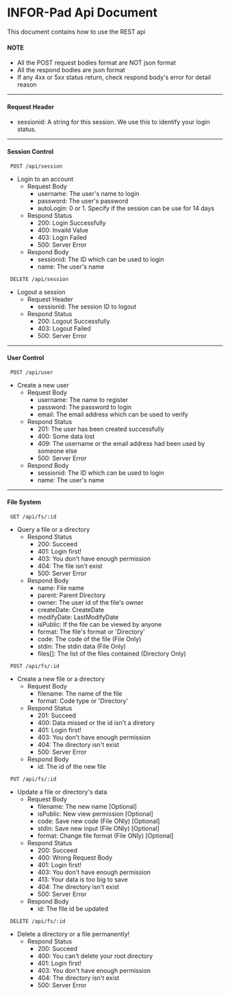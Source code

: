 # INFOR-Pad Api Document
This document contains how to use the REST api
#### NOTE
 * All the POST request bodies format are NOT json format
 * All the respond bodies are json format
 * If any 4xx or 5xx status return, check respond body's error for detail reason
***
#### Request Header
 * sessionid: A string for this session. We use this to identify your login status.
***
#### Session Control
~~~
 POST /api/session
~~~
 * Login to an account
	 * Request Body
	 	* username: The user's name to login
	 	* password: The user's password
	 	* autoLogin: 0 or 1. Specify if the session can be use for 14 days
	 * Respond Status
	 	* 200: Login Successfully
	 	* 400: Invaild Value
	 	* 403: Login Failed
	 	* 500: Server Error
	 * Respond Body
	 	* sessionid: The ID which can be used to login
	 	* name: The user's name

~~~
 DELETE /api/session
~~~
 * Logout a session
	 * Request Header
	 	* sessionid: The session ID to logout
	 * Respond Status
	 	* 200: Logout Successfully
	 	* 403: Logout Failed
	 	* 500: Server Error

***
#### User Control
~~~
 POST /api/user
~~~
 * Create a new user
 	* Request Body
 		* username: The name to register
 		* password: The password to login
 		* email: The email address which can be used to verify
 	* Respond Status
 		* 201: The user has been created successfully
 		* 400: Some data lost
 		* 409: The username or the email address had been used by someone else
 		* 500: Server Error
 	* Respond Body
 		* sessionid: The ID which can be used to login
	 	* name: The user's name

***
#### File System
~~~
 GET /api/fs/:id
~~~
 * Query a file or a directory
     * Respond Status
         * 200: Succeed
         * 401: Login first!
         * 403: You don't have enough permission
         * 404: The file isn't exist
         * 500: Server Error
     * Respond Body
         * name: File name
         * parent: Parent Directory
         * owner: The user id of the file's owner
         * createDate: CreateDate
         * modifyDate: LastModifyDate
         * isPublic: If the file can be viewed by anyone
         * format: The file's format or 'Directory'
         * code: The code of the file (File Only)
         * stdin: The stdin data (File Only)
         * files[]: The list of the files contained (Directory Only)

~~~
 POST /api/fs/:id
~~~
 * Create a new file or a directory
     * Request Body
         * filename: The name of the file
         * format: Code type or 'Directory'
     * Respond Status
         * 201: Succeed
         * 400: Data missed or the id isn't a diretory
         * 401: Login first!
         * 403: You don't have enough permission
         * 404: The directory isn't exist
         * 500: Server Error
     * Respond Body
         * id: The id of the new file

~~~
 PUT /api/fs/:id
~~~
 * Update a file or directory's data
     * Request Body
         * filename: The new name [Optional]
         * isPublic: New view permission [Optional]
         * code: Save new code (File ONly) [Optional]
         * stdin: Save new input (File ONly) [Optional]
         * format: Change file format (File ONly) [Optional]
     * Respond Status
         * 200: Succeed
         * 400: Wrong Request Body
         * 401: Login first!
         * 403: You don't have enough permission
         * 413: Your data is too big to save
         * 404: The directory isn't exist
         * 500: Server Error
     * Respond Body
         * id: The file id be updated

~~~
 DELETE /api/fs/:id
~~~
 * Delete a directory or a file permanently!
     * Respond Status
         * 200: Succeed
         * 400: You can't delete your root directory
         * 401: Login first!
         * 403: You don't have enough permission
         * 404: The directory isn't exist
         * 500: Server Error
